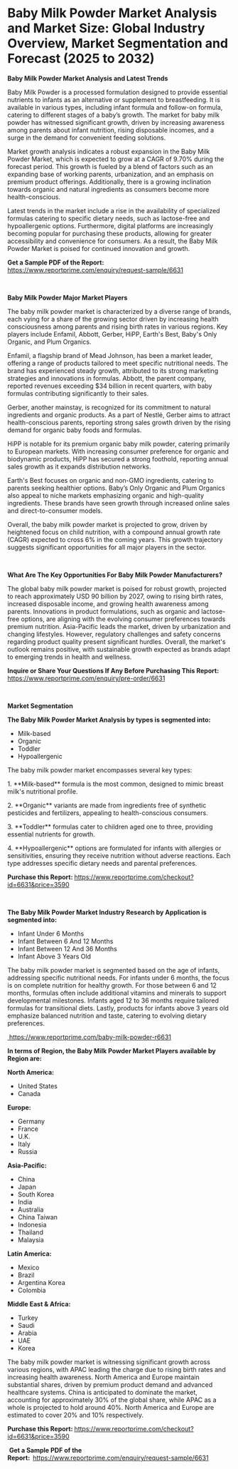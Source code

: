 <p><h1>Baby Milk Powder Market Analysis and Market Size: Global Industry Overview, Market Segmentation and Forecast (2025 to 2032)</h1></p><p><strong>Baby Milk Powder Market Analysis and Latest Trends</strong></p>
<p><p>Baby Milk Powder is a processed formulation designed to provide essential nutrients to infants as an alternative or supplement to breastfeeding. It is available in various types, including infant formula and follow-on formula, catering to different stages of a baby’s growth. The market for baby milk powder has witnessed significant growth, driven by increasing awareness among parents about infant nutrition, rising disposable incomes, and a surge in the demand for convenient feeding solutions.</p><p>Market growth analysis indicates a robust expansion in the Baby Milk Powder Market, which is expected to grow at a CAGR of 9.70% during the forecast period. This growth is fueled by a blend of factors such as an expanding base of working parents, urbanization, and an emphasis on premium product offerings. Additionally, there is a growing inclination towards organic and natural ingredients as consumers become more health-conscious.</p><p>Latest trends in the market include a rise in the availability of specialized formulas catering to specific dietary needs, such as lactose-free and hypoallergenic options. Furthermore, digital platforms are increasingly becoming popular for purchasing these products, allowing for greater accessibility and convenience for consumers. As a result, the Baby Milk Powder Market is poised for continued innovation and growth.</p></p>
<p><strong>Get a Sample PDF of the Report:&nbsp;</strong> <a href="https://www.reportprime.com/enquiry/request-sample/6631?utm_campaign=4557&utm_medium=2&utm_source=Github&utm_content=ia&utm_term=16052025&utm_id=baby-milk-powder">https://www.reportprime.com/enquiry/request-sample/6631</a></p>
<p>&nbsp;</p>
<p><strong>Baby Milk Powder Major Market Players</strong></p>
<p><p>The baby milk powder market is characterized by a diverse range of brands, each vying for a share of the growing sector driven by increasing health consciousness among parents and rising birth rates in various regions. Key players include Enfamil, Abbott, Gerber, HiPP, Earth's Best, Baby's Only Organic, and Plum Organics.</p><p>Enfamil, a flagship brand of Mead Johnson, has been a market leader, offering a range of products tailored to meet specific nutritional needs. The brand has experienced steady growth, attributed to its strong marketing strategies and innovations in formulas. Abbott, the parent company, reported revenues exceeding $34 billion in recent quarters, with baby formulas contributing significantly to their sales.</p><p>Gerber, another mainstay, is recognized for its commitment to natural ingredients and organic products. As a part of Nestlé, Gerber aims to attract health-conscious parents, reporting strong sales growth driven by the rising demand for organic baby foods and formulas. </p><p>HiPP is notable for its premium organic baby milk powder, catering primarily to European markets. With increasing consumer preference for organic and biodynamic products, HiPP has secured a strong foothold, reporting annual sales growth as it expands distribution networks.</p><p>Earth's Best focuses on organic and non-GMO ingredients, catering to parents seeking healthier options. Baby’s Only Organic and Plum Organics also appeal to niche markets emphasizing organic and high-quality ingredients. These brands have seen growth through increased online sales and direct-to-consumer models.</p><p>Overall, the baby milk powder market is projected to grow, driven by heightened focus on child nutrition, with a compound annual growth rate (CAGR) expected to cross 6% in the coming years. This growth trajectory suggests significant opportunities for all major players in the sector.</p></p>
<p>&nbsp;</p>
<p><strong>What Are The Key Opportunities For Baby Milk Powder Manufacturers?</strong></p>
<p><p>The global baby milk powder market is poised for robust growth, projected to reach approximately USD 90 billion by 2027, owing to rising birth rates, increased disposable income, and growing health awareness among parents. Innovations in product formulations, such as organic and lactose-free options, are aligning with the evolving consumer preferences towards premium nutrition. Asia-Pacific leads the market, driven by urbanization and changing lifestyles. However, regulatory challenges and safety concerns regarding product quality present significant hurdles. Overall, the market's outlook remains positive, with sustainable growth expected as brands adapt to emerging trends in health and wellness.</p></p>
<p><strong>Inquire or Share Your Questions If Any Before Purchasing This Report:</strong> <a href="https://www.reportprime.com/enquiry/pre-order/6631?utm_campaign=4557&utm_medium=2&utm_source=Github&utm_content=ia&utm_term=16052025&utm_id=baby-milk-powder">https://www.reportprime.com/enquiry/pre-order/6631</a></p>
<p>&nbsp;</p>
<p><strong>Market Segmentation</strong></p>
<p><strong>The Baby Milk Powder Market Analysis by types is segmented into:</strong></p>
<p><ul><li>Milk-based</li><li>Organic</li><li>Toddler</li><li>Hypoallergenic</li></ul></p>
<p><p>The baby milk powder market encompasses several key types: </p><p>1. **Milk-based** formula is the most common, designed to mimic breast milk's nutritional profile. </p><p>2. **Organic** variants are made from ingredients free of synthetic pesticides and fertilizers, appealing to health-conscious consumers. </p><p>3. **Toddler** formulas cater to children aged one to three, providing essential nutrients for growth. </p><p>4. **Hypoallergenic** options are formulated for infants with allergies or sensitivities, ensuring they receive nutrition without adverse reactions. Each type addresses specific dietary needs and parental preferences.</p></p>
<p><strong>Purchase this Report:&nbsp;</strong><a href="https://www.reportprime.com/checkout?id=6631&price=3590&utm_campaign=4557&utm_medium=2&utm_source=Github&utm_content=ia&utm_term=16052025&utm_id=baby-milk-powder">https://www.reportprime.com/checkout?id=6631&price=3590</a></p>
<p>&nbsp;</p>
<p><strong>The Baby Milk Powder Market Industry Research by Application is segmented into:</strong></p>
<p><ul><li>Infant Under 6 Months</li><li>Infant Between 6 And 12 Months</li><li>Infant Between 12 And 36 Months</li><li>Infant Above 3 Years Old</li></ul></p>
<p><p>The baby milk powder market is segmented based on the age of infants, addressing specific nutritional needs. For infants under 6 months, the focus is on complete nutrition for healthy growth. For those between 6 and 12 months, formulas often include additional vitamins and minerals to support developmental milestones. Infants aged 12 to 36 months require tailored formulas for transitional diets. Lastly, products for infants above 3 years old emphasize balanced nutrition and taste, catering to evolving dietary preferences.</p></p>
<p><a href="https://www.reportprime.com/baby-milk-powder-r6631?utm_campaign=4557&utm_medium=2&utm_source=Github&utm_content=ia&utm_term=16052025&utm_id=baby-milk-powder">&nbsp;https://www.reportprime.com/baby-milk-powder-r6631</a></p>
<p><strong>In terms of Region, the Baby Milk Powder Market Players available by Region are:</strong></p>
<p>
    <p> <strong> North America: </strong>
        <ul>
            <li>United States</li>
            <li>Canada</li>
        </ul>
        </p> 
    <p> <strong> Europe: </strong>
        <ul>
            <li>Germany</li>
            <li>France</li>
            <li>U.K.</li>
            <li>Italy</li>
            <li>Russia</li>
        </ul>
        </p> 
    <p> <strong> Asia-Pacific: </strong>
        <ul>
            <li>China</li>
            <li>Japan</li>
            <li>South Korea</li>
            <li>India</li>
            <li>Australia</li>
            <li>China Taiwan</li>
            <li>Indonesia</li>
            <li>Thailand</li>
            <li>Malaysia</li>
        </ul>
        </p> 
    <p> <strong> Latin America: </strong>
        <ul>
            <li>Mexico</li>
            <li>Brazil</li>
            <li>Argentina Korea</li>
            <li>Colombia</li>
        </ul>
        </p> 
    <p> <strong> Middle East & Africa: </strong>
        <ul>
            <li>Turkey</li>
            <li>Saudi</li>
            <li>Arabia</li>
            <li>UAE</li>
            <li>Korea</li>
        </ul>
    </p>
    </p>
<p><p>The baby milk powder market is witnessing significant growth across various regions, with APAC leading the charge due to rising birth rates and increasing health awareness. North America and Europe maintain substantial shares, driven by premium product demand and advanced healthcare systems. China is anticipated to dominate the market, accounting for approximately 30% of the global share, while APAC as a whole is projected to hold around 40%. North America and Europe are estimated to cover 20% and 10% respectively.</p></p>
<p><strong>Purchase this Report: </strong><a href="https://www.reportprime.com/checkout?id=6631&price=3590&utm_campaign=4557&utm_medium=2&utm_source=Github&utm_content=ia&utm_term=16052025&utm_id=baby-milk-powder">https://www.reportprime.com/checkout?id=6631&price=3590</a></p>
<p>&nbsp;<strong>Get a Sample PDF of the Report:&nbsp;&nbsp;</strong><a href="https://www.reportprime.com/enquiry/request-sample/6631?utm_campaign=4557&utm_medium=2&utm_source=Github&utm_content=ia&utm_term=16052025&utm_id=baby-milk-powder">https://www.reportprime.com/enquiry/request-sample/6631</a></p>
<p><strong></strong></p>
<p><p></p><p></p><p></p></p>